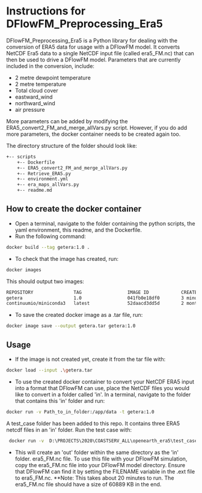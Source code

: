 # Instructions for DFlowFM_Preprocessing_Era5

DFlowFM_Preprocessing_Era5 is a Python library for dealing with the conversion of ERA5 data for usage with a DFlowFM model.
It converts NetCDF Era5 data to a single NetCDF input file (called era5_FM.nc) that can then be used to drive a DFlowFM model. Parameters that are currently included in the conversion, include:

- 2 metre dewpoint temperature
- 2 metre temperature
- Total cloud cover
- eastward_wind
- northward_wind
- air pressure

More parameters can be added by modifying the ERA5_convert2_FM_and_merge_allVars.py script. However, if you do add more parameters, the docker container
needs to be created again too.

The directory structure of the folder should look like:

```bash
+-- scripts
    +-- Dockerfile
    +-- ERA5_convert2_FM_and_merge_allVars.py
    +-- Retrieve_ERA5.py
    +-- environment.yml
    +-- era_maps_allVars.py
    +-- readme.md
```

## How to create the docker container

- Open a terminal, navigate to the folder containing the python scripts, the yaml environment, this readme, and the Dockerfile.
- Run the following command:
```bash
docker build --tag getera:1.0 .
```
- To check that the image has created, run:
```bash
docker images
```
This should output two images:
```bash
REPOSITORY               TAG                 IMAGE ID            CREATED             SIZE
getera                   1.0                 041fb0e18df0        3 minutes ago       1.29GB
continuumio/miniconda3   latest              52daacd3dd5d        2 months ago        437MB
```
- To save the created docker image as a .tar file, run:
```bash
docker image save --output getera.tar getera:1.0
```
## Usage
- If the image is not created yet, create it from the tar file with:
```bash
docker load --input .\getera.tar
```
- To use the created docker container to convert your NetCDF ERA5 input into a format that DFlowFM can use, 
place the NetCDF files you would like to convert in a folder called 'in'. In a terminal, navigate to the folder that contains this 'in' folder and run:
```bash
docker run -v Path_to_in_folder:/app/data -t getera:1.0
```
A test_case folder has been added to this repo. It contains three ERA5 netcdf files in an 'in' folder. Run the test case with:
```bash
 docker run -v  D:\PROJECTS\2020\COASTSERV_ALL\openearth_era5\test_case\test_era5\:/app/data -t getera:1.0
```

- This will create an 'out' folder within the same directory as the 'in' folder.  era5_FM.nc file. To use this file with your DFlowFM simulation, copy the era5_FM.nc file into your DFlowFM model directory. Ensure that 
DFlowFM can find it by setting the FILENAME variable in the .ext file to era5_FM.nc. **Note: This takes about 20 minutes to run. The era5_FM.nc file should have a size of 
60889 KB in the end.

